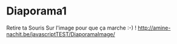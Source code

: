 # Diaporama1
Retire ta Souris Sur l'image pour que ça marche :-) ! 
http://amine-nachit.be/javascriptTEST/DiaporamaImage/
